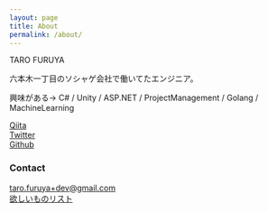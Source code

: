```yaml
---
layout: page
title: About
permalink: /about/
---
```


TARO FURUYA

六本木一丁目のソシャゲ会社で働いてたエンジニア。

興味がある→ C# / Unity / ASP.NET / ProjectManagement / Golang / MachineLearning

[Qiita](http://qiita.com/t_furuya)  
[Twitter](https://twitter.com/taross__f)  
[Github](https://github.com/taross-f)  

### Contact

[taro.furuya+dev@gmail.com](mailto:taro.furuya+dev@gmail.com)  
[欲しいものリスト](http://amzn.asia/exmrAyt)
